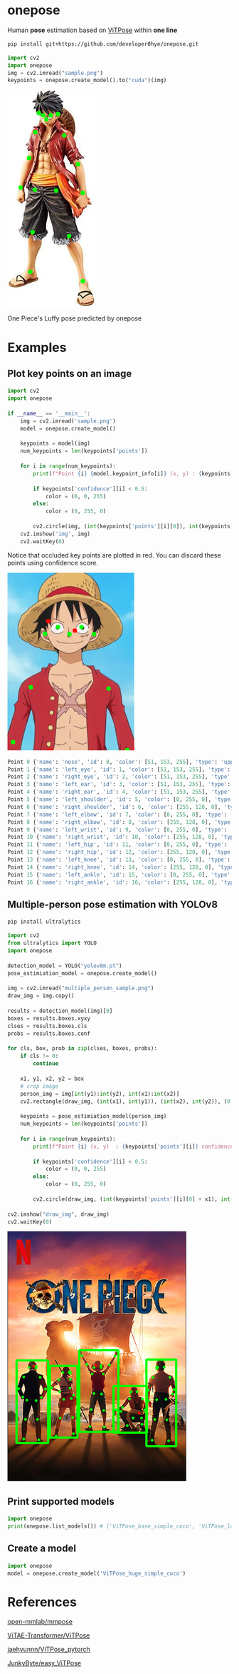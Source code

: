 # onepose

Human **pose** estimation based on [ViTPose](https://github.com/ViTAE-Transformer/ViTPose) within **one line** 

```bash
pip install git+https://github.com/developer0hye/onepose.git
```

```python
import cv2
import onepose
img = cv2.imread("sample.png")
keypoints = onepose.create_model().to("cuda")(img)
```

![sample_vitpose_h_simple_coco_output](./onepose/assets/sample_vitpose_h_simple_coco_output.png)

One Piece's Luffy pose predicted by onepose

# Examples

## Plot key points on an image
```python
import cv2
import onepose

if __name__ == '__main__':
    img = cv2.imread('sample.png')
    model = onepose.create_model()

    keypoints = model(img)
    num_keypoints = len(keypoints['points'])
    
    for i in range(num_keypoints):
        print(f"Point {i} {model.keypoint_info[i]} (x, y) : {keypoints['points'][i]} confidence: {keypoints['confidence'][i]}")
        
        if keypoints['confidence'][i] < 0.5:
            color = (0, 0, 255)
        else:
            color = (0, 255, 0)
        
        cv2.circle(img, (int(keypoints['points'][i][0]), int(keypoints['points'][i][1])), 5, color, -1)
    cv2.imshow('img', img)
    cv2.waitKey(0)
```

Notice that occluded key points are plotted in red. You can discard these points using confidence score.

![occluded_sample_vitpose_h_simple_coco_output](./onepose/assets/occluded_sample_vitpose_h_simple_coco_output.png)

```python
Point 0 {'name': 'nose', 'id': 0, 'color': [51, 153, 255], 'type': 'upper', 'swap': ''} (x, y) : [139.64694 137.86743] confidence: [0.97471446]
Point 1 {'name': 'left_eye', 'id': 1, 'color': [51, 153, 255], 'type': 'upper', 'swap': 'right_eye'} (x, y) : [166.26282  121.430725] confidence: [0.90367746]       
Point 2 {'name': 'right_eye', 'id': 2, 'color': [51, 153, 255], 'type': 'upper', 'swap': 'left_eye'} (x, y) : [113.557556 121.25748 ] confidence: [0.93930066]       
Point 3 {'name': 'left_ear', 'id': 3, 'color': [51, 153, 255], 'type': 'upper', 'swap': 'right_ear'} (x, y) : [194.79327 137.52954] confidence: [0.8964122]
Point 4 {'name': 'right_ear', 'id': 4, 'color': [51, 153, 255], 'type': 'upper', 'swap': 'left_ear'} (x, y) : [ 84.58154 136.81473] confidence: [0.90676653]
Point 5 {'name': 'left_shoulder', 'id': 5, 'color': [0, 255, 0], 'type': 'upper', 'swap': 'right_shoulder'} (x, y) : [227.78476 259.47287] confidence: [0.8609412]   
Point 6 {'name': 'right_shoulder', 'id': 6, 'color': [255, 128, 0], 'type': 'upper', 'swap': 'left_shoulder'} (x, y) : [ 52.88922 256.38934] confidence: [0.83017635]
Point 7 {'name': 'left_elbow', 'id': 7, 'color': [0, 255, 0], 'type': 'upper', 'swap': 'right_elbow'} (x, y) : [269.67554 397.33008] confidence: [0.7196459]
Point 8 {'name': 'right_elbow', 'id': 8, 'color': [255, 128, 0], 'type': 'upper', 'swap': 'left_elbow'} (x, y) : [ 12.287186 379.43762 ] confidence: [0.65044713]    
Point 9 {'name': 'left_wrist', 'id': 9, 'color': [0, 255, 0], 'type': 'upper', 'swap': 'right_wrist'} (x, y) : [291.44168 401.09717] confidence: [0.0140133]
Point 10 {'name': 'right_wrist', 'id': 10, 'color': [255, 128, 0], 'type': 'upper', 'swap': 'left_wrist'} (x, y) : [ -9.994644 397.6245  ] confidence: [0.01367151]  
Point 11 {'name': 'left_hip', 'id': 11, 'color': [0, 255, 0], 'type': 'lower', 'swap': 'right_hip'} (x, y) : [189.8435  401.15857] confidence: [0.04964036]
Point 12 {'name': 'right_hip', 'id': 12, 'color': [255, 128, 0], 'type': 'lower', 'swap': 'left_hip'} (x, y) : [ 89.0609  401.10492] confidence: [0.02243446]
Point 13 {'name': 'left_knee', 'id': 13, 'color': [0, 255, 0], 'type': 'lower', 'swap': 'right_knee'} (x, y) : [286.65494 397.4558 ] confidence: [0.04406731]
Point 14 {'name': 'right_knee', 'id': 14, 'color': [255, 128, 0], 'type': 'lower', 'swap': 'left_knee'} (x, y) : [ 97.916   398.36865] confidence: [0.02304012]
Point 15 {'name': 'left_ankle', 'id': 15, 'color': [0, 255, 0], 'type': 'lower', 'swap': 'right_ankle'} (x, y) : [151.2844  129.83142] confidence: [0.01141046]
Point 16 {'name': 'right_ankle', 'id': 16, 'color': [255, 128, 0], 'type': 'lower', 'swap': 'left_ankle'} (x, y) : [ 91.45804 108.1178 ] confidence: [0.0140612]
```

## Multiple-person pose estimation with YOLOv8
```bash
pip install ultralytics
```
```python
import cv2
from ultralytics import YOLO
import onepose

detection_model = YOLO("yolov8m.pt")
pose_estimiation_model = onepose.create_model()

img = cv2.imread("multiple_person_sample.png")
draw_img = img.copy()

results = detection_model(img)[0]
boxes = results.boxes.xyxy
clses = results.boxes.cls
probs = results.boxes.conf

for cls, box, prob in zip(clses, boxes, probs):
    if cls != 0:
        continue

    x1, y1, x2, y2 = box
    # crop image
    person_img = img[int(y1):int(y2), int(x1):int(x2)]
    cv2.rectangle(draw_img, (int(x1), int(y1)), (int(x2), int(y2)), (0, 255, 0), 3)
    
    keypoints = pose_estimiation_model(person_img)
    num_keypoints = len(keypoints['points'])
    
    for i in range(num_keypoints):
        print(f"Point {i} (x, y)  : {keypoints['points'][i]} confidence: {keypoints['confidence'][i]}")
        
        if keypoints['confidence'][i] < 0.5:
            color = (0, 0, 255)
        else:
            color = (0, 255, 0)
        
        cv2.circle(draw_img, (int(keypoints['points'][i][0] + x1), int(keypoints['points'][i][1] + y1)), 3, color, -1)

cv2.imshow("draw_img", draw_img)
cv2.waitKey(0)
```
![multiple_person_sample_vitpose_h_simple_coco_output](./onepose/assets/multiple_person_sample_vitpose_h_simple_coco_output.png)


## Print supported models
```python
import onepose
print(onepose.list_models()) # ['ViTPose_base_simple_coco', 'ViTPose_large_simple_coco', 'ViTPose_huge_simple_coco', ...]
```

## Create a model
```python
import onepose
model = onepose.create_model('ViTPose_huge_simple_coco')
```

# References

[open-mmlab/mmpose](https://github.com/open-mmlab/mmpose)

[ViTAE-Transformer/ViTPose](https://github.com/ViTAE-Transformer/ViTPose)

[jaehyunnn/ViTPose_pytorch](https://github.com/jaehyunnn/ViTPose_pytorch)

[JunkyByte/easy_ViTPose](https://github.com/JunkyByte/easy_ViTPose)

